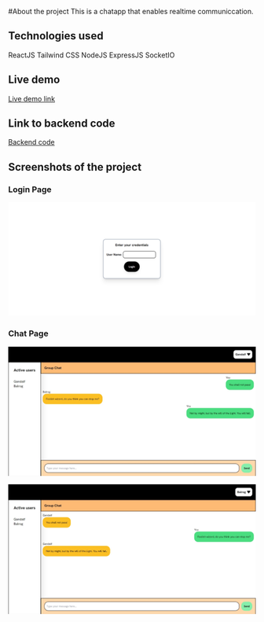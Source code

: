 #About the project
This is a chatapp that enables realtime communiccation.

## Technologies used

ReactJS
Tailwind CSS
NodeJS
ExpressJS
SocketIO

## Live demo

[Live demo link](https://realtime-chatapp-frontend.netlify.app/)

## Link to backend code

[Backend code](https://github.com/Pradikshan/chatapp-backend)

## Screenshots of the project

### Login Page

![loginpage](./images/login-page.png)

### Chat Page

![chatpage-01](./images/chatpage-01.jpeg)

![chatpage-02](./images/chatpage-02.jpeg)
